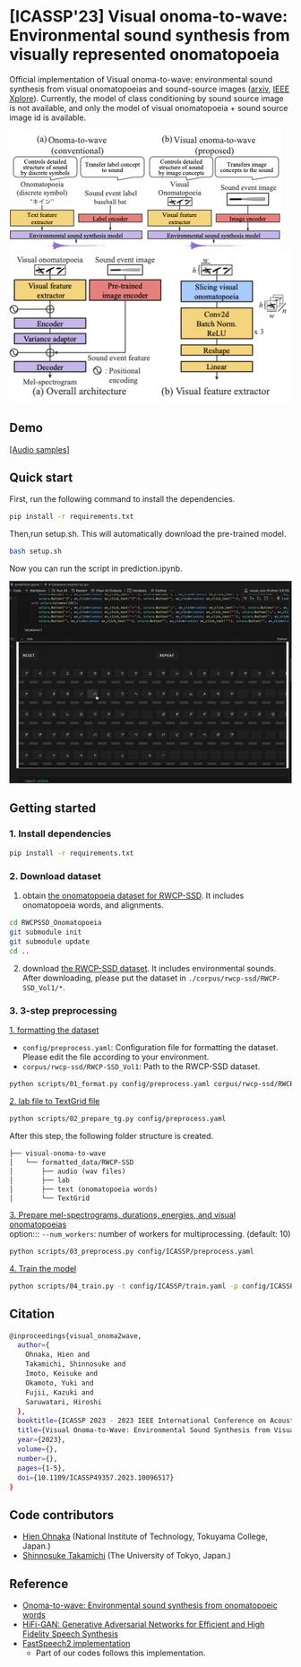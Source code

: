 # [ICASSP'23] Visual onoma-to-wave: Environmental sound synthesis from visually represented onomatopoeia
Official implementation of Visual onoma-to-wave: environmental sound synthesis from visual onomatopoeias and sound-source images ([arxiv](https://arxiv.org/abs/2210.09173), [IEEE Xplore](https://ieeexplore.ieee.org/document/10096517)).
Currently, the model of class conditioning by sound source image is not available, and only the model of visual onomatopoeia + sound source image id is available.

![img1](sample/concept_paper.png)
![img2](sample/prop_architecture.png)



## Demo
[[Audio samples]](https://sarulab-speech.github.io/demo_visual-onoma-to-wave/)


## Quick start
First, run the following command to install the dependencies.
```bash
pip install -r requirements.txt
```
Then,run setup.sh.
This will automatically download the pre-trained model.
```bash
bash setup.sh
``` 
Now you can run the script in prediction.ipynb.

![demo](sample/synthesize_sample.gif)

## Getting started
### 1. Install dependencies
```bash
pip install -r requirements.txt
```

### 2. Download dataset
1. obtain [the onomatopoeia dataset for RWCP-SSD](https://github.com/KeisukeImoto/RWCPSSD_Onomatopoeia). It includes onomatopoeia words, and alignments.
```bash
cd RWCPSSD_Onomatopoeia
git submodule init
git submodule update
cd ..
```  
2. download [the RWCP-SSD dataset](https://staff.aist.go.jp/m.goto/RWCP-SSD/eng/index.html). It includes environmental sounds. After downloading, please put the dataset in `./corpus/rwcp-ssd/RWCP-SSD_Vol1/*`.

### 3. 3-step preprocessing
<ins>1. formatting the dataset</ins>
- `config/preprocess.yaml`: Configuration file for formatting the dataset. Please edit the file according to your environment.
- `corpus/rwcp-ssd/RWCP-SSD_Vol1`: Path to the RWCP-SSD dataset.
```bash
python scripts/01_format.py config/preprocess.yaml corpus/rwcp-ssd/RWCP-SSD_Vol1
```  
<ins>2. lab file to TextGrid file</ins>
```bash
python scripts/02_prepare_tg.py config/preprocess.yaml
```
After this step, the following folder structure is created.
```
├── visual-onoma-to-wave
│   └── formatted_data/RWCP-SSD
│       ├── audio (wav files)
│       ├── lab
│       ├── text (onomatopoeia words)
│       └── TextGrid
```
<ins>3. Prepare mel-spectrograms, durations, energies, and visual onomatopoeias</ins>  
option::: `--num_workers`: number of workers for multiprocessing. (default: 10)
```bash
python scripts/03_preprocess.py config/ICASSP/preprocess.yaml
```

<ins>4. Train the model</ins>
```bash
python scripts/04_train.py -t config/ICASSP/train.yaml -p config/ICASSP/preprocess.yaml -m config/ICASSP/model.yaml
```

## Citation
```bash
@inproceedings{visual_onoma2wave,
  author={
    Ohnaka, Hien and 
    Takamichi, Shinnosuke and 
    Imoto, Keisuke and 
    Okamoto, Yuki and 
    Fujii, Kazuki and 
    Saruwatari, Hiroshi
  },
  booktitle={ICASSP 2023 - 2023 IEEE International Conference on Acoustics, Speech and Signal Processing (ICASSP)}, 
  title={Visual Onoma-to-Wave: Environmental Sound Synthesis from Visual Onomatopoeias and Sound-Source Images}, 
  year={2023},
  volume={},
  number={},
  pages={1-5},
  doi={10.1109/ICASSP49357.2023.10096517}
}
```

## Code contributors
- [Hien Ohnaka](https://sites.google.com/view/ohnakahien/%E3%83%9B%E3%83%BC%E3%83%A0?authuser=4) (National Institute of Technology, Tokuyama College, Japan.)
- [Shinnosuke Takamichi](https://sites.google.com/site/shinnosuketakamichi/home) (The University of Tokyo, Japan.)

## Reference
- [Onoma-to-wave: Environmental sound synthesis from onomatopoeic words](https://arxiv.org/abs/2102.05872)
- [HiFi-GAN: Generative Adversarial Networks for Efficient and High Fidelity Speech Synthesis](https://arxiv.org/abs/2010.05646)
- [FastSpeech2 implementation](https://github.com/Wataru-Nakata/FastSpeech2-JSUT)
  - Part of our codes follows this implementation.
